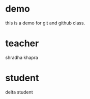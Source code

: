 # demo
this is a demo for git and github class.

# teacher
shradha khapra

# student 
delta student
